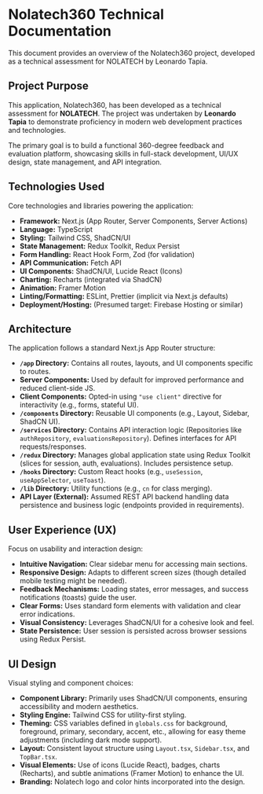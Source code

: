 # Nolatech360 Technical Documentation

This document provides an overview of the Nolatech360 project, developed as a technical assessment for NOLATECH by Leonardo Tapia.

## Project Purpose

This application, Nolatech360, has been developed as a technical assessment for **NOLATECH**. The project was undertaken by **Leonardo Tapia** to demonstrate proficiency in modern web development practices and technologies.

The primary goal is to build a functional 360-degree feedback and evaluation platform, showcasing skills in full-stack development, UI/UX design, state management, and API integration.

## Technologies Used

Core technologies and libraries powering the application:

*   **Framework:** Next.js (App Router, Server Components, Server Actions)
*   **Language:** TypeScript
*   **Styling:** Tailwind CSS, ShadCN/UI
*   **State Management:** Redux Toolkit, Redux Persist
*   **Form Handling:** React Hook Form, Zod (for validation)
*   **API Communication:** Fetch API
*   **UI Components:** ShadCN/UI, Lucide React (Icons)
*   **Charting:** Recharts (integrated via ShadCN)
*   **Animation:** Framer Motion
*   **Linting/Formatting:** ESLint, Prettier (implicit via Next.js defaults)
*   **Deployment/Hosting:** (Presumed target: Firebase Hosting or similar)

## Architecture

The application follows a standard Next.js App Router structure:

*   **`/app` Directory:** Contains all routes, layouts, and UI components specific to routes.
*   **Server Components:** Used by default for improved performance and reduced client-side JS.
*   **Client Components:** Opted-in using `"use client"` directive for interactivity (e.g., forms, stateful UI).
*   **`/components` Directory:** Reusable UI components (e.g., Layout, Sidebar, ShadCN UI).
*   **`/services` Directory:** Contains API interaction logic (Repositories like `authRepository`, `evaluationsRepository`). Defines interfaces for API requests/responses.
*   **`/redux` Directory:** Manages global application state using Redux Toolkit (slices for session, auth, evaluations). Includes persistence setup.
*   **`/hooks` Directory:** Custom React hooks (e.g., `useSession`, `useAppSelector`, `useToast`).
*   **`/lib` Directory:** Utility functions (e.g., `cn` for class merging).
*   **API Layer (External):** Assumed REST API backend handling data persistence and business logic (endpoints provided in requirements).

## User Experience (UX)

Focus on usability and interaction design:

*   **Intuitive Navigation:** Clear sidebar menu for accessing main sections.
*   **Responsive Design:** Adapts to different screen sizes (though detailed mobile testing might be needed).
*   **Feedback Mechanisms:** Loading states, error messages, and success notifications (toasts) guide the user.
*   **Clear Forms:** Uses standard form elements with validation and clear error indications.
*   **Visual Consistency:** Leverages ShadCN/UI for a cohesive look and feel.
*   **State Persistence:** User session is persisted across browser sessions using Redux Persist.

## UI Design

Visual styling and component choices:

*   **Component Library:** Primarily uses ShadCN/UI components, ensuring accessibility and modern aesthetics.
*   **Styling Engine:** Tailwind CSS for utility-first styling.
*   **Theming:** CSS variables defined in `globals.css` for background, foreground, primary, secondary, accent, etc., allowing for easy theme adjustments (including dark mode support).
*   **Layout:** Consistent layout structure using `Layout.tsx`, `Sidebar.tsx`, and `TopBar.tsx`.
*   **Visual Elements:** Use of icons (Lucide React), badges, charts (Recharts), and subtle animations (Framer Motion) to enhance the UI.
*   **Branding:** Nolatech logo and color hints incorporated into the design.
